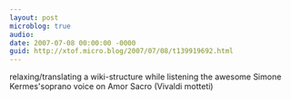 ```yaml
---
layout: post
microblog: true
audio: 
date: 2007-07-08 00:00:00 -0000
guid: http://xtof.micro.blog/2007/07/08/t139919692.html
---
```

relaxing/translating a wiki-structure while listening the awesome Simone Kermes'soprano voice on Amor Sacro (Vivaldi motteti)
